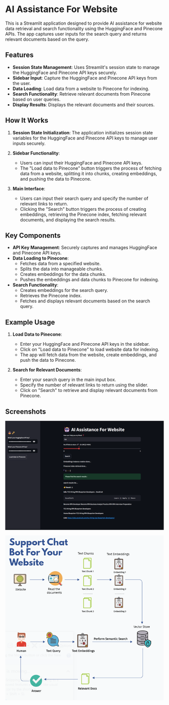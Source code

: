 # AI Assistance For Website

This is a Streamlit application designed to provide AI assistance for website data retrieval and search functionality using the HuggingFace and Pinecone APIs. The app captures user inputs for the search query and returns relevant documents based on the query.

## Features

- **Session State Management**: Uses Streamlit's session state to manage the HuggingFace and Pinecone API keys securely.
- **Sidebar Input**: Capture the HuggingFace and Pinecone API keys from the user.
- **Data Loading**: Load data from a website to Pinecone for indexing.
- **Search Functionality**: Retrieve relevant documents from Pinecone based on user queries.
- **Display Results**: Displays the relevant documents and their sources.

## How It Works

1. **Session State Initialization**: The application initializes session state variables for the HuggingFace and Pinecone API keys to manage user inputs securely.

2. **Sidebar Functionality**:
    - Users can input their HuggingFace and Pinecone API keys.
    - The "Load data to Pinecone" button triggers the process of fetching data from a website, splitting it into chunks, creating embeddings, and pushing the data to Pinecone.

3. **Main Interface**:
    - Users can input their search query and specify the number of relevant links to return.
    - Clicking the "Search" button triggers the process of creating embeddings, retrieving the Pinecone index, fetching relevant documents, and displaying the search results.

## Key Components

- **API Key Management**: Securely captures and manages HuggingFace and Pinecone API keys.
- **Data Loading to Pinecone**:
  - Fetches data from a specified website.
  - Splits the data into manageable chunks.
  - Creates embeddings for the data chunks.
  - Pushes the embeddings and data chunks to Pinecone for indexing.
- **Search Functionality**:
  - Creates embeddings for the search query.
  - Retrieves the Pinecone index.
  - Fetches and displays relevant documents based on the search query.

## Example Usage

1. **Load Data to Pinecone**:
    - Enter your HuggingFace and Pinecone API keys in the sidebar.
    - Click on "Load data to Pinecone" to load website data for indexing.
    - The app will fetch data from the website, create embeddings, and push the data to Pinecone.

2. **Search for Relevant Documents**:
    - Enter your search query in the main input box.
    - Specify the number of relevant links to return using the slider.
    - Click on "Search" to retrieve and display relevant documents from Pinecone.

## Screenshots

![alt text](images/image.png)

![alt text](images/Support%20Chat%20Bot%20For%20Website.PNG)
